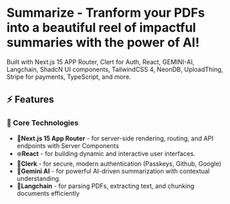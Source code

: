 # Summarize - Tranform your PDFs into a beautiful reel of impactful summaries with the power of AI!

Built with Next.js 15 APP Router, Clert for Auth, React, GEMINI-AI, Langchain, ShadcN UI components, TailwindCSS 4, NeonDB, UploadThing, Stripe for payments, TypeScript, and more.

## ⚡ Features

### 🔧 Core Technologies

- 🚀**Next.js 15 App Router** - for server-side rendering, routing, and API endpoints with Server Components
- ❄️**React** - for building dynamic and interactive user interfaces.
- 🔑**Clerk** - for secure, modern authentication (Passkeys, Github, Google)
- 🤖**Gemini AI** - for powerful AI-driven summarization with contextual understanding.
- 🧠**Langchain** - for parsing PDFs, extracting text, and chunking documents efficiently
